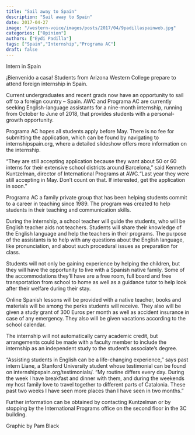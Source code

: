 ```yaml
---
title: "Sail away to Spain"
description: "Sail away to Spain"
date: 2017-04-27
image: "/western-voice/images/posts/2017/04/9padillaspainweb.jpg"
categories: ["Opinion"]
authors: ["Eydi Padilla"]
tags: ["Spain","Internship","Programa AC"]
draft: false
---
```

Intern in Spain

¡Bienvenido a casa! Students from Arizona Western College prepare to attend foreign internship in Spain.

Current undergraduates and recent grads now have an opportunity to sail off to a foreign country – Spain. AWC and Programa AC are currently seeking English-language assistants for a nine-month internship, running from October to June of 2018, that provides students with a personal-growth opportunity.

Programa AC hopes all students apply before May. There is no fee for submitting the application, which can be found by navigating to internshipspain.org, where a detailed slideshow offers more information on the internship.

“They are still accepting application because they want about 50 or 60 interns for their extensive school districts around Barcelona,” said Kenneth Kuntzelman, director of International Programs at AWC.“Last year they were still accepting in May. Don’t count on that. If interested, get the application in soon.”

Programa AC a family private group that has been helping students commit to a career in teaching since 1989. The program was created to help students in their teaching and communication skills.

During the internship, a school teacher will guide the students, who will be English teacher aids not teachers. Students will share their knowledge of the English language and help the teachers in their programs. The purpose of the assistants is to help with any questions about the English language, like pronunciation, and about such procedural issues as preparation for class.

Students will not only be gaining experience by helping the children, but they will have the opportunity to live with a Spanish native family. Some of the accommodations they’ll have are a free room, full board and free transportation from school to home as well as a guidance tutor to help look after their welfare during their stay.

Online Spanish lessons will be provided with a native teacher, books and materials will be among the perks students will receive. They also will be given a study grant of 300 Euros per month as well as accident insurance in case of any emergency. They also will be given vacations according to the school calendar.

The internship will not automatically carry academic credit, but arrangements could be made with a faculty member to include the internship as an independent study to the student’s associate’s degree.

“Assisting students in English can be a life-changing experience,” says past intern Liane, a Stanford University student whose testimonial can be found on internshipspain.org/testimonials/. “My routine differs every day. During the week I have breakfast and dinner with them, and during the weekends my host family love to travel together to different parts of Catalonia. These past two weeks I have seen more places than I have seen in two months.”

Further information can be obtained by contacting Kuntzelman or by stopping by the International Programs office on the second floor in the 3C building.

Graphic by Pam Black